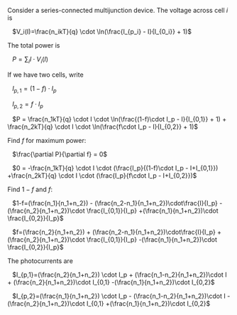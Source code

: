 
Consider a series-connected multijunction device. The voltage across cell $i$ is

&ensp; $V_i(I)=\frac{n_ikT}{q}  \cdot \ln(\frac{I_{p_i} - I}{I_{0_i}} + 1)$

The total power is

&ensp; $P = \sum_i I \cdot V_i(I)$

If we have two cells, write

&ensp; $I_{p,1}=(1-f)\cdot I_p$

&ensp; $I_{p,2}=f\cdot I_p$

&ensp; $P = \frac{n_1kT}{q}  \cdot I \cdot \ln(\frac{(1-f)\cdot I_p - I}{I_{0,1}} + 1) + \frac{n_2kT}{q}  \cdot I \cdot \ln(\frac{f\cdot I_p - I}{I_{0,2}} + 1)$

Find $f$ for maximum power:

&ensp; $\frac{\partial P}{\partial f} = 0$

&ensp; $0 = -\frac{n_1kT}{q}  \cdot I \cdot (\frac{I_p}{(1-f)\cdot I_p - I+I_{0,1}})
+\frac{n_2kT}{q}  \cdot I \cdot (\frac{I_p}{f\cdot I_p - I+I_{0,2}})$

Find $1-f$ and $f$:

&ensp; $1-f=(\frac{n_1}{n_1+n_2}) - (\frac{n_2-n_1}{n_1+n_2})\cdot\frac{I}{I_p}
-(\frac{n_2}{n_1+n_2})\cdot \frac{I_{0,1}}{I_p}
+(\frac{n_1}{n_1+n_2})\cdot \frac{I_{0,2}}{I_p}$

&ensp; $f=(\frac{n_2}{n_1+n_2}) + (\frac{n_2-n_1}{n_1+n_2})\cdot\frac{I}{I_p}
+(\frac{n_2}{n_1+n_2})\cdot \frac{I_{0,1}}{I_p}
-(\frac{n_1}{n_1+n_2})\cdot \frac{I_{0,2}}{I_p}$

The photocurrents are

&ensp; $I_{p,1}=(\frac{n_2}{n_1+n_2}) \cdot I_p + (\frac{n_1-n_2}{n_1+n_2})\cdot I +
(\frac{n_2}{n_1+n_2})\cdot I_{0,1}
-(\frac{n_1}{n_1+n_2})\cdot I_{0,2}$

&ensp; $I_{p,2}=(\frac{n_1}{n_1+n_2}) \cdot I_p - (\frac{n_1-n_2}{n_1+n_2})\cdot I -
(\frac{n_2}{n_1+n_2})\cdot I_{0,1}
+(\frac{n_1}{n_1+n_2})\cdot I_{0,2}$

